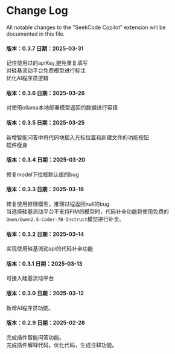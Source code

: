 # Change Log

All notable changes to the "SeekCode Copilot" extension will be documented in this file.

#### 版本：0.3.7 日期：2025-03-31
记住使用过的apiKey,避免重复填写  
对硅基流动平台免费模型进行标注  
优化AI程序员逻辑

#### 版本：0.3.6 日期：2025-03-26
对使用ollama本地部署模型返回的数据进行容错

#### 版本：0.3.5 日期：2025-03-25
新增智能问答中将代码块插入光标位置和新建文件的功能按钮  
插件瘦身

#### 版本：0.3.4 日期：2025-03-20
修复model下拉框默认值的bug

#### 版本：0.3.3 日期：2025-03-18
修复使用推理模型，推理过程返回null的bug  
当选择硅基流动平台不支持FIM的模型时，代码补全功能将使用免费的```Qwen/Qwen2.5-Coder-7B-Instruct```模型进行补全。

#### 版本：0.3.2 日期：2025-03-14
实现使用硅基流动api的代码补全功能

#### 版本：0.3.1 日期：2025-03-13
可接入硅基流动平台

#### 版本：0.3.0 日期：2025-03-12
新增AI程序员功能。

#### 版本：0.2.9 日期：2025-02-28

完成插件智能问答功能。  
完成插件解释代码，优化代码，生成注释功能。